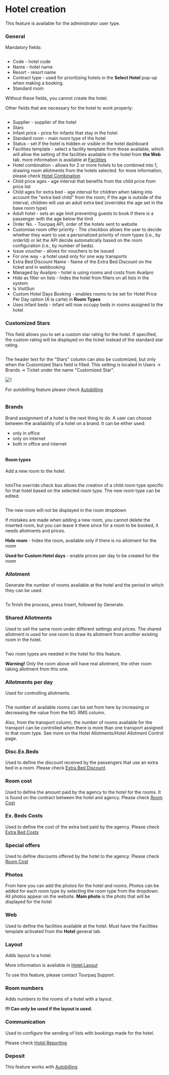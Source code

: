 # Hotel creation

This feature is available for the administrator user type.

### General <a href="#general" id="general"></a>

Mandatory fields:

<figure><img src="../../.gitbook/assets/image (2) (1) (1) (1) (1) (1) (1) (1) (1) (1) (1) (1) (1) (1) (1) (1) (1) (1) (1) (1) (1) (1) (1) (1) (1) (1) (1) (1) (1) (1) (1) (1).png" alt=""><figcaption></figcaption></figure>

* Code - hotel code
* Name - hotel name
* Resort - resort name
* Contract type - used for prioritizing hotels in the **Select Hotel** pop-up when making a booking.
* Standard room

Without these fields, you cannot create the hotel.

Other fields that are necessary for the hotel to work properly:

<figure><img src="../../.gitbook/assets/image (3) (1) (1) (1) (1) (1) (1) (1) (1) (1) (1) (1) (1) (1) (1) (1) (1) (1) (1) (1) (1) (1) (1) (1) (1) (1) (1) (1) (1) (1) (1).png" alt=""><figcaption></figcaption></figure>

* Supplier - supplier of the hotel
* Stars
* Infant price - price for infants that stay in the hotel
* Standard room - main room type of the hotel
* Status - set if the hotel is hidden or visible in the hotel dashboard
* Facilities template - select a facility template from those available, which will allow the setting of the facilities available in the hotel from **the Web** tab. more information is available at [Facilities](../../facilities.md)
* Hotel combination - allows for 2 or more hotels to be combined into 1, drawing room allotments from the hotels selected. for more information, please check [Hotel Combination](../../hotel-combination.md)
* Child price ages - age interval that benefits from the child price from price list
* Child ages for extra bed - age interval for children when taking into account the "extra bed child" from the room; if the age is outside of the interval, children will use an adult extra bed (overrides the age set in the base room type)
* Adult hotel - sets an age limit preventing guests to book if there is a passenger with the age below the limit
* Order No. - Tourpaq API, order of the hotels sent to website
* Customise room offer priority - The checkbox allows the user to decide whether they want to use a personalized priority of room types (i.e., by orderId) or let the API decide automatically based on the room configuration (i.e., by number of beds).
* Issue voucher - allows for vouchers to be issued
* For one way - a hotel used only for one way transports
* Extra Bed Discount Name - Name of the Extra Bed Discount on the ticket and in webbooking
* Managed by Availpro - hotel is using rooms and costs from Availpro
* Hide as filter on lists - hides the hotel from filters on all lists in the system
* Is VisitSun
* Custom Hotel Days Booking - enables rooms to be set for Hotel Price Per Day option (A la carte) in **Room Types**
* Uses infant beds - infant will now occupy beds in rooms assigned to the hotel

### **Customized Stars**

This field allows you to set a custom star rating for the hotel. If specified, the custom rating will be displayed on the ticket instead of the standard star rating.

<figure><img src="../../.gitbook/assets/image (5) (1) (1) (1) (1) (1) (1) (1) (1) (1) (1) (1) (1) (1) (1) (1) (1) (1) (1) (1) (1) (1) (1) (1) (1) (1) (1) (1).png" alt=""><figcaption></figcaption></figure>

The header text for the "Stars" column can also be customized, but only when the Customized Stars field is filled. This setting is located in Users → Brands → Ticket under the name "Customized Star".

![!](https://docs.tourpaq.com/assets/images/customized-stars-ticket-79a66eb479e95b0411db857d7fa5c628.png)

For autobilling feature please check [Autobilling](../../autobilling/)

<figure><img src="../../.gitbook/assets/image (7) (1) (1) (1) (1) (1) (1) (1) (1) (1) (1) (1) (1) (1) (1) (1) (1) (1) (1) (1) (1) (1) (1).png" alt=""><figcaption></figcaption></figure>

### Brands <a href="#brand" id="brand"></a>

Brand assignment of a hotel is the next thing to do. A user can choose between the availability of a hotel on a brand. It can be either used:

* only in office
* only on internet
* both in office and internet

<figure><img src="../../.gitbook/assets/image (9) (1) (1) (1) (1) (1) (1) (1) (1) (1) (1) (1) (1) (1) (1) (1) (1) (1) (1).png" alt=""><figcaption></figcaption></figure>

#### Room types <a href="#room-types" id="room-types"></a>

Add a new room to the hotel.

<figure><img src="../../.gitbook/assets/image (10) (1) (1) (1) (1) (1) (1) (1) (1) (1) (1) (1) (1) (1) (1) (1) (1) (1) (1).png" alt=""><figcaption></figcaption></figure>

totoThe override check box allows the creation of a child room type specific for that hotel based on the selected room type. The new room type can be edited.

<figure><img src="../../.gitbook/assets/image (11) (1) (1) (1) (1) (1) (1) (1) (1) (1) (1) (1) (1) (1) (1) (1) (1) (1).png" alt=""><figcaption></figcaption></figure>

The new room will not be displayed in the room dropdown

If mistakes are made when adding a new room, you cannot delete the inserted room, but you can leave it there since for a room to be booked, it needs allotments and prices.

**Hide room** - hides the room, available only if there is no allotment for the room

**Used for Custom Hotel days** - enable prices per day to be created for the room

### Allotment <a href="#allotment" id="allotment"></a>

Generate the number of rooms available at the hotel and the period in which they can be used.

<figure><img src="../../.gitbook/assets/image (13) (1) (1) (1) (1) (1) (1) (1) (1) (1) (1) (1) (1) (1) (1).png" alt=""><figcaption></figcaption></figure>

To finish the process, press Insert, followed by Generate.

### Shared Allotments <a href="#shared-allotments" id="shared-allotments"></a>

Used to sell the same room under different settings and prices. The shared allotment is used for one room to draw its allotment from another existing room in the hotel.

<figure><img src="../../.gitbook/assets/image (14) (1) (1) (1) (1) (1) (1) (1) (1) (1) (1) (1) (1) (1).png" alt=""><figcaption></figcaption></figure>

Two room types are needed in the hotel for this feature.&#x20;

**Warning!** Only the room above will have real allotment, the other room taking allotment from this one.

### Allotments per day <a href="#allotments-per-day" id="allotments-per-day"></a>

Used for controlling allotments.

<figure><img src="../../.gitbook/assets/image (62) (1).png" alt=""><figcaption></figcaption></figure>

The number of available rooms can be set from here by increasing or decreasing the value from the NO. RMS column.

Also, from the transport column, the number of rooms available for the transport can be controlled when there is more than one transport assigned to that room type. See more on the Hotel Allotments/Hotel Allotment Control page.

### Disc.Ex.Beds <a href="#discexbeds" id="discexbeds"></a>

Used to define the discount received by the passengers that use an extra bed in a room. Please check [Extra Bed Discount](discount-extra-beds.md)

### Room cost <a href="#room-cost" id="room-cost"></a>

Used to define the amount paid by the agency to the hotel for the rooms. It is found on the contract between the hotel and agency. Please check [Room Cost](room-cost/)

### Ex. Beds Costs <a href="#exbeds-costs" id="exbeds-costs"></a>

Used to define the cost of the extra bed paid by the agency. Please check [Extra Bed Costs](extra-beds-costs.md)

### Special offers <a href="#special-offers" id="special-offers"></a>

Used to define discounts offered by the hotel to the agency. Please check [Room Cost](room-cost/)

### Photos <a href="#photos" id="photos"></a>

From here you can add the photos for the hotel and rooms. Photos can be added for each room type by selecting the room type from the dropdown. All photos appear on the website. **Main photo** is the photo that will be displayed for the hotel

### Web <a href="#web" id="web"></a>

Used to define the facilities available at the hotel. Must have the Facilities template activated from the **Hotel** general tab.

### Layout <a href="#layout" id="layout"></a>

Adds layout to a hotel.

More information is available in [Hotel Layout](hotel-layout.md)

To use this feature, please contact Tourpaq Support.

### Room numbers <a href="#room-numbers" id="room-numbers"></a>

Adds numbers to the rooms of a hotel with a layout.

**!!! Can only be used if the layout is used.**

### Communication <a href="#communication" id="communication"></a>

Used to configure the sending of lists with bookings made for the hotel.

Please check [Hotel Reporting](communication/hotel-reporting.md)

### Deposit <a href="#deposit" id="deposit"></a>

This feature works with [Autobilling](../../autobilling/)
